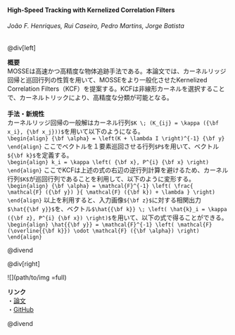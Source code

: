 #### High-Speed Tracking with Kernelized Correlation Filters
###### João F. Henriques, Rui Caseiro, Pedro Martins, Jorge Batista

@div[left]

__概要__<br>
MOSSEは高速かつ高精度な物体追跡手法である。本論文では、カーネルリッジ回帰と巡回行列の性質を用いて、MOSSEをより一般化させたKernelized Correlation Filters（KCF）を提案する。KCFは非線形カーネルを選択することで、カーネルトリックにより、高精度な分類が可能となる。<br>
<br>
__手法・新規性__<br>
カーネルリッジ回帰の一般解はカーネル行列`$K \; (K_{ij} = \kappa ({\bf x_i}, {\bf x_j}))$`を用いて以下のようになる。<br>
`\begin{align} {\bf \alpha} = \left(K + \lambda I \right)^{-1} {\bf y} \end{align}`
ここでベクトルを１要素巡回させる行列`$P$`を用いて、ベクトル`${\bf k}$`を定義する。<br>
`\begin{align} k_i = \kappa \left( {\bf x}, P^{i} {\bf x} \right) \end{align}`
ここでKCFは上述の式の右辺の逆行列計算を避けるため、カーネル行列`$K$`が巡回行列であることを利用して、以下のように変形する。<br>
`\begin{align} {\bf \alpha} = \mathcal{F}^{-1} \left( \frac{ \mathcal{F} ({\bf y}) }{ \mathcal{F} ({\bf k}) + \lambda } \right) \end{align}`
以上を利用すると、入力画像`${\bf z}$`に対する相関出力`$\hat{{\bf y}}$`を、ベクトル`$\hat{{\bf k}} \; \left( \hat{k}_i = \kappa ({\bf z}, P^{i} {\bf x}) \right)$`を用いて、以下の式で得ることができる。<br>
`\begin{align} \hat{{\bf y}} = \mathcal{F}^{-1} \left( \mathcal{F} (\overline{{\bf k}}) \odot \mathcal{F} ({\bf \alpha}) \right) \end{align}`

@divend

@div[right]

![](path/to/img =full)<br>

__リンク__<br>
・[論文](https://arxiv.org/pdf/1404.7584.pdf)<br>
・[GitHub](https://github.com/foolwood/KCF)<br>

@divend
